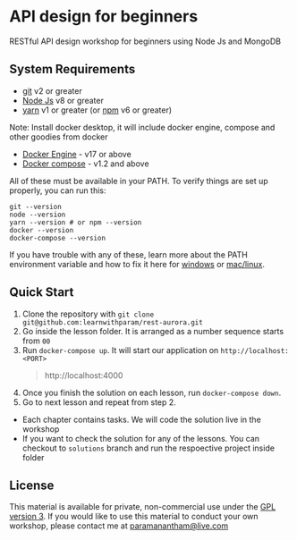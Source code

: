 # API design for beginners

RESTful API design workshop for beginners using Node Js and MongoDB

## System Requirements

- [git](https://git-scm.com/) v2 or greater
- [Node Js](https://nodejs.org/) v8 or greater
- [yarn](https://yarnpkg.com/lang/en/) v1 or greater (or [npm](https://www.npmjs.com/) v6 or greater)

Note: Install docker desktop, it will include docker engine, compose and other goodies from docker

- [Docker Engine](https://docs.docker.com/get-docker/) - v17 or above
- [Docker compose](https://docs.docker.com/compose/install/) - v1.2 and above

All of these must be available in your PATH. To verify things are set up properly, you can run this:

```
git --version
node --version
yarn --version # or npm --version
docker --version
docker-compose --version
```

If you have trouble with any of these, learn more about the PATH environment variable and how to fix it here for [windows](https://www.howtogeek.com/118594/how-to-edit-your-system-path-for-easy-command-line-access/) or [mac/linux](http://stackoverflow.com/a/24322978/971592).

## Quick Start

1. Clone the repository with `git clone git@github.com:learnwithparam/rest-aurora.git`
2. Go inside the lesson folder. It is arranged as a number sequence starts from `00`
3. Run `docker-compose up`. It will start our application on `http://localhost:<PORT>`
   > http://localhost:4000
4. Once you finish the solution on each lesson, run `docker-compose down`.
5. Go to next lesson and repeat from step 2.

- Each chapter contains tasks. We will code the solution live in the workshop
- If you want to check the solution for any of the lessons. You can checkout to `solutions` branch and run the respoective project inside folder

## License

This material is available for private, non-commercial use under the [GPL version 3](http://www.gnu.org/licenses/gpl-3.0-standalone.html). If you would like to use this material to conduct your own workshop, please contact me at [paramanantham@live.com](mailto:paramanantham@live.com)
